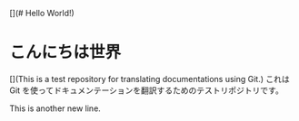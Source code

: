 [](# Hello World!)
# こんにちは世界

[](This is a test repository for translating documentations using Git.)
これは Git を使ってドキュメンテーションを翻訳するためのテストリポジトリです。

This is another new line.
